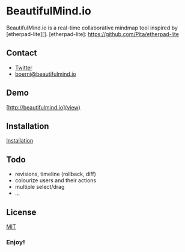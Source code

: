 # BeautifulMind.io

BeautifulMind.io is a real-time collaborative mindmap tool inspired by [etherpad-lite][].
[etherpad-lite]: https://github.com/Pita/etherpad-lite

## Contact

*  [Twitter](https://twitter.com/#!/BeautifulMindio)
*  [boerni@beautifulmind.io](boerni@beautifulmind.io)


## Demo
[http://beautifulmind.io](view)

## Installation
[Installation](https://github.com/nerdsportgruppe/BeautifulMind.io/wiki/Server-installation)

## Todo
* revisions, timeline (rollback, diff)
* colourize users and their actions
* multiple select/drag
* …

## License 

[MIT](https://raw.github.com/nerdsportgruppe/BeautifulMind.io/development/LICENSE)

### Enjoy!